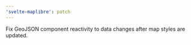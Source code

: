 ```yaml
---
'svelte-maplibre': patch
---
```


Fix GeoJSON component reactivity to data changes after map styles are updated.
